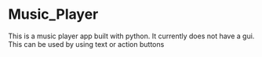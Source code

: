 # Music_Player
This is a music player app built with python. It currently does not have a gui.
This can be used by using text or action buttons
